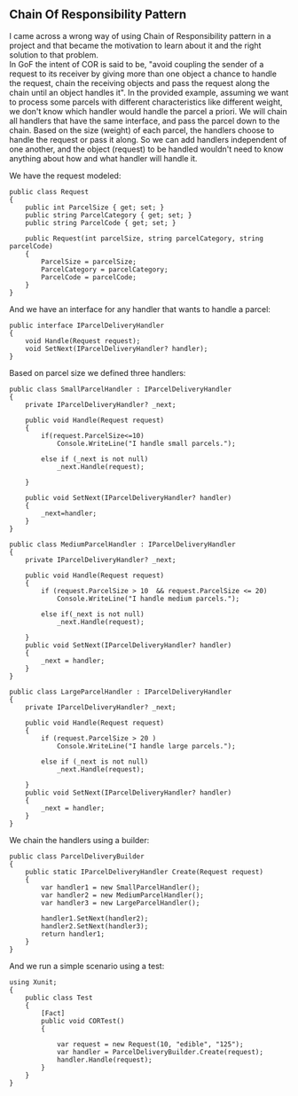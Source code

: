 ## Chain Of Responsibility Pattern
I came across a wrong way of using Chain of Responsibility pattern in a project and that became the motivation to learn about it and the right solution to that problem.    
In GoF the intent of COR is said to be, "avoid coupling the sender of a request to its receiver by giving more than one object a chance to handle the request, chain the receiving objects and pass the request along the chain until an object handles it".
In the provided example, assuming we want to process some parcels with different characteristics like different weight, we don't know which handler would handle the parcel a priori. We will chain all handlers that have the same interface, and pass the parcel down to the chain. Based on the size (weight) of each parcel, the handlers choose to handle the request or pass it along. So we can add handlers independent of one another, and the object (request) to be handled wouldn't need to know anything about how and what handler will handle it.

We have the request modeled:
```
public class Request
{
    public int ParcelSize { get; set; }
    public string ParcelCategory { get; set; }
    public string ParcelCode { get; set; }

    public Request(int parcelSize, string parcelCategory, string parcelCode)
    {
        ParcelSize = parcelSize;
        ParcelCategory = parcelCategory;
        ParcelCode = parcelCode;
    }
}
```
And we have an interface for any handler that wants to handle a parcel:
```
public interface IParcelDeliveryHandler
{
    void Handle(Request request);
    void SetNext(IParcelDeliveryHandler? handler);
}
```
Based on parcel size we defined three handlers:
```
public class SmallParcelHandler : IParcelDeliveryHandler
{
    private IParcelDeliveryHandler? _next;

    public void Handle(Request request)
    {
        if(request.ParcelSize<=10)
            Console.WriteLine("I handle small parcels.");

        else if (_next is not null)
            _next.Handle(request);
        
    }

    public void SetNext(IParcelDeliveryHandler? handler)
    {
        _next=handler;
    }
}
```
```
public class MediumParcelHandler : IParcelDeliveryHandler
{
    private IParcelDeliveryHandler? _next;

    public void Handle(Request request)
    {
        if (request.ParcelSize > 10  && request.ParcelSize <= 20)
            Console.WriteLine("I handle medium parcels.");

        else if(_next is not null)
            _next.Handle(request);
        
    }
    public void SetNext(IParcelDeliveryHandler? handler)
    {
        _next = handler;
    }
}
```
```
public class LargeParcelHandler : IParcelDeliveryHandler
{
    private IParcelDeliveryHandler? _next;

    public void Handle(Request request)
    {
        if (request.ParcelSize > 20 )
            Console.WriteLine("I handle large parcels.");

        else if (_next is not null)
            _next.Handle(request);
        
    }
    public void SetNext(IParcelDeliveryHandler? handler)
    {
        _next = handler;
    }
}
```
We chain the handlers using a builder:
```
public class ParcelDeliveryBuilder
{
    public static IParcelDeliveryHandler Create(Request request)
    {
        var handler1 = new SmallParcelHandler();
        var handler2 = new MediumParcelHandler();
        var handler3 = new LargeParcelHandler();

        handler1.SetNext(handler2);
        handler2.SetNext(handler3);
        return handler1;
    }
}
```
And we run a simple scenario using a test:
```
using Xunit;
{
    public class Test
    {
        [Fact]
        public void CORTest()
        {

            var request = new Request(10, "edible", "125");
            var handler = ParcelDeliveryBuilder.Create(request);
            handler.Handle(request);
        }       
    }
}

```
